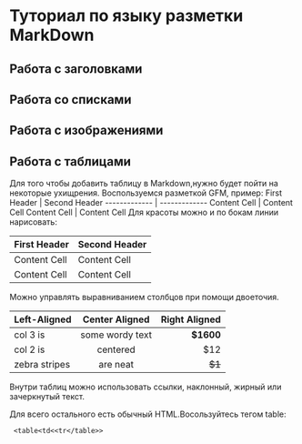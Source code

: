 # Туториал по языку разметки MarkDown

## Работа с заголовками

## Работа со списками

##  Работа с изображениями

## Работа с таблицами

Для того чтобы добавить таблицу в Markdоwn,нужно будет пойти на некоторые ухищрения. Воспользуемся разметкой GFM, пример:
First Header | Second Header
------------- | -------------
Content Cell | Content Cell
Content Cell | Content Cell
Для красоты можно и по бокам линии нарисовать:

| First Header | Second Header |
| ------------- | ------------- |
| Content Cell | Content Cell |
| Content Cell | Content Cell |

Можно управлять выравниванием столбцов при помощи
двоеточия.

| Left-Aligned | Center Aligned | Right Aligned |
|:------------- |:---------------:| -------------:|
| col 3 is | some wordy text | **$1600** |
| col 2 is | centered | $12 |
| zebra stripes | are neat | ~~$1~~ |

Внутри таблиц можно использовать ссылки, наклонный,
жирный или зачеркнутый текст.

Для всего остального есть обычный HTML.Восользуйтесь тегом table:
```
 <table<td<<tr</table>>
```